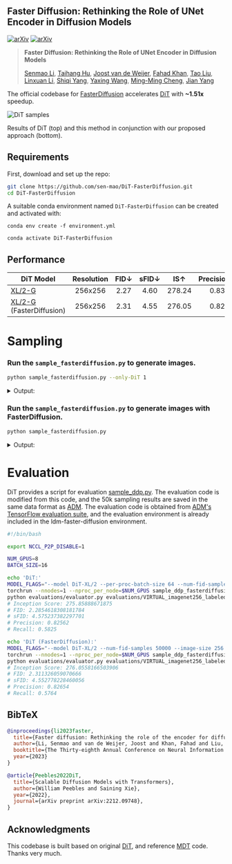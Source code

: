 ## Faster Diffusion: Rethinking the Role of UNet Encoder in Diffusion Models

[![arXiv](https://img.shields.io/badge/arXiv-FasterDiffusion-<COLOR>.svg)](https://arxiv.org/abs/2312.09608) [![arXiv](https://img.shields.io/badge/paper-FasterDiffusion-b31b1b.svg)](https://arxiv.org/abs/2312.09608.pdf)
> **Faster Diffusion: Rethinking the Role of UNet Encoder in Diffusion Models**
>
> [Senmao Li](https://github.com/sen-mao), [Taihang Hu](https://github.com/hutaiHang), [Joost van de Weijer](https://scholar.google.com/citations?user=Gsw2iUEAAAAJ&hl=en&oi=sra), [Fahad Khan](https://sites.google.com/view/fahadkhans/home), [Tao Liu](ltolcy0@gmail.com), [Linxuan Li](https://github.com/Potato-lover), [Shiqi Yang](https://www.shiqiyang.xyz/), [Yaxing Wang](https://yaxingwang.netlify.app/author/yaxing-wang/), [Ming-Ming Cheng](https://mmcheng.net/), [Jian Yang](https://scholar.google.com.hk/citations?user=6CIDtZQAAAAJ&hl=en)

The official codebase for [FasterDiffusion](https://arxiv.org/abs/2312.09608) accelerates [DiT](https://github.com/facebookresearch/DiT) with **~1.51x** speedup.


![DiT samples](visuals/infer_dit.jpg)

Results of DiT (top) and this method in conjunction with our proposed approach (bottom).

## Requirements

First, download and set up the repo:

```bash
git clone https://github.com/sen-mao/DiT-FasterDiffusion.git
cd DiT-FasterDiffusion
```

A suitable conda environment named `DiT-FasterDiffusion` can be created
and activated with:

```
conda env create -f environment.yml

conda activate DiT-FasterDiffusion
```

## Performance

| DiT Model                                                                                 | Resolution | FID&darr; | sFID&darr; | IS&uarr; | Precision&uarr; | Recall&uarr; | s/image&darr; |
|-------------------------------------------------------------------------------------------|:----------:|:---------:|:----------:|:--------:|:---------------:|:------------:|:-------------:|
| [XL/2-G](https://dl.fbaipublicfiles.com/DiT/models/DiT-XL-2-256x256.pt)                   |  256x256   |   2.27    |    4.60    |  278.24  |      0.83       |     0.57     |     5.13      |
| [XL/2-G](https://dl.fbaipublicfiles.com/DiT/models/DiT-XL-2-256x256.pt) (FasterDiffusion) |  256x256   |   2.31    |    4.55    |  276.05  |      0.82       |     0.57     |     3.26      |


# Sampling

### Run the `sample_fasterdiffusion.py` to generate images.
```bash
python sample_fasterdiffusion.py --only-DiT 1 
```

<details>
<summary>Output:</summary>

```bash
key time-steps = [0, 1, 2, 3, 4, 5, 6, 7, 8, 9, 10, 11, 12, 13, 14, 15, 16, 17, 18, 19, 20, 21, 22, 23, 24, 25, 26, 27, 28, 29, 30, 31, 32, 33, 34, 35, 36, 37, 38, 39, 40, 41, 42, 43, 44, 45, 46, 47, 48, 49, 50, 51, 52, 53, 54, 55, 56, 57, 58, 59, 60, 61, 62, 63, 64, 65, 66, 67, 68, 69, 70, 71, 72, 73, 74, 75, 76, 77, 78, 79, 80, 81, 82, 83, 84, 85, 86, 87, 88, 89, 90, 91, 92, 93, 94, 95, 96, 97, 98, 99, 100, 101, 102, 103, 104, 105, 106, 107, 108, 109, 110, 111, 112, 113, 114, 115, 116, 117, 118, 119, 120, 121, 122, 123, 124, 125, 126, 127, 128, 129, 130, 131, 132, 133, 134, 135, 136, 137, 138, 139, 140, 141, 142, 143, 144, 145, 146, 147, 148, 149, 150, 151, 152, 153, 154, 155, 156, 157, 158, 159, 160, 161, 162, 163, 164, 165, 166, 167, 168, 169, 170, 171, 172, 173, 174, 175, 176, 177, 178, 179, 180, 181, 182, 183, 184, 185, 186, 187, 188, 189, 190, 191, 192, 193, 194, 195, 196, 197, 198, 199, 200, 201, 202, 203, 204, 205, 206, 207, 208, 209, 210, 211, 212, 213, 214, 215, 216, 217, 218, 219, 220, 221, 222, 223, 224, 225, 226, 227, 228, 229, 230, 231, 232, 233, 234, 235, 236, 237, 238, 239, 240, 241, 242, 243, 244, 245, 246, 247, 248, 249, 250]
Warming up GPU...
100%|█████████████████████████████████████████| 250/250 [00:41<00:00,  6.09it/s]
100%|█████████████████████████████████████████| 250/250 [00:40<00:00,  6.16it/s]
DiT: 5.11 seconds/image
```

</details>

### Run the `sample_fasterdiffusion.py` to generate images with FasterDiffusion.
```bash
python sample_fasterdiffusion.py 
```

<details>
<summary>Output:</summary>

```bash
key time-steps = [0, 6, 7, 8, 9, 16, 17, 18, 19, 26, 27, 28, 29, 36, 37, 38, 39, 46, 47, 48, 49, 56, 57, 58, 59, 66, 67, 68, 69, 76, 77, 78, 79, 86, 87, 88, 89, 96, 97, 98, 99, 106, 107, 108, 109, 116, 117, 118, 119, 126, 127, 128, 129, 136, 137, 138, 139, 146, 147, 148, 149, 156, 157, 158, 159, 166, 167, 168, 169, 176, 177, 178, 179, 186, 187, 188, 189, 196, 197, 198, 199, 206, 207, 208, 209, 216, 217, 218, 219, 226, 227, 228, 229, 230, 231, 232, 233, 234, 235, 236, 237, 238, 239, 240, 241, 242, 243, 244, 245, 246, 247, 248, 249, 250]
Warming up GPU...
100%|█████████████████████████████████████████| 250/250 [00:26<00:00,  9.32it/s]
100%|█████████████████████████████████████████| 250/250 [00:26<00:00,  9.52it/s]
DiT (FasterDiffusion): 3.29 seconds/image
```

</details>

# Evaluation
DiT provides a script for evaluation [sample_ddp.py](https://github.com/facebookresearch/DiT/blob/main/sample_ddp.py).
The evaluation code is modified from this code, and the 50k sampling results are saved in the same data format as [ADM](https://github.com/openai/guided-diffusion/blob/main/scripts/classifier_sample.py).
The evaluation code is obtained from [ADM's TensorFlow evaluation suite](https://github.com/openai/guided-diffusion/tree/main/evaluations), and the evaluation environment is already included in the ldm-faster-diffusion environment.



```bash
#!/bin/bash

export NCCL_P2P_DISABLE=1

NUM_GPUS=8
BATCH_SIZE=16

echo 'DiT:'
MODEL_FLAGS="--model DiT-XL/2 --per-proc-batch-size 64 --num-fid-samples 50000 --image-size 256 --only-DiT True"
torchrun --nnodes=1 --nproc_per_node=$NUM_GPUS sample_ddp_fasterdiffusion.py  $MODEL_FLAGS
python evaluations/evaluator.py evaluations/VIRTUAL_imagenet256_labeled.npz samples/DiT-XL-2-samples-50000.npz
# Inception Score: 275.85888671875
# FID: 2.2854618308181784
# sFID: 4.575237382297701
# Precision: 0.82562
# Recall: 0.5825

echo 'DiT (FasterDiffusion):'
MODEL_FLAGS="--model DiT-XL/2 --num-fid-samples 50000 --image-size 256 --only-DiT False"
torchrun --nnodes=1 --nproc_per_node=$NUM_GPUS sample_ddp_fasterdiffusion.py $MODEL_FLAGS --per-proc-batch-size $BATCH_SIZE
python evaluations/evaluator.py evaluations/VIRTUAL_imagenet256_labeled.npz samples/DiT-XL-2-samples-50000.npz
# Inception Score: 276.0558166503906
# FID: 2.311326059070666
# sFID: 4.552778228460056
# Precision: 0.82654
# Recall: 0.5764
```


## BibTeX

```bibtex
@inproceedings{li2023faster,
  title={Faster diffusion: Rethinking the role of the encoder for diffusion model inference},
  author={Li, Senmao and van de Weijer, Joost and Khan, Fahad and Liu, Tao and Li, Linxuan and Yang, Shiqi and Wang, Yaxing and Cheng, Ming-Ming and others},
  booktitle={The Thirty-eighth Annual Conference on Neural Information Processing Systems},
  year={2023}
}

@article{Peebles2022DiT,
  title={Scalable Diffusion Models with Transformers},
  author={William Peebles and Saining Xie},
  year={2022},
  journal={arXiv preprint arXiv:2212.09748},
}
```


## Acknowledgments
This codebase is built based on original [DiT](https://github.com/facebookresearch/DiT), and reference [MDT](https://github.com/sail-sg/MDT/tree/main) code. Thanks very much.
